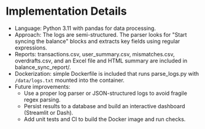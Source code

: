 
# Implementation Details

- Language: Python 3.11 with pandas for data processing.
- Approach: The logs are semi-structured. The parser looks for "Start syncing the balance" blocks and extracts key fields using regular expressions.
- Reports: transactions.csv, user_summary.csv, mismatches.csv, overdrafts.csv, and an Excel file and HTML summary are included in balance_sync_report/.
- Dockerization: simple Dockerfile is included that runs parse_logs.py with `/data/logs.txt` mounted into the container.
- Future improvements:
  * Use a proper log parser or JSON-structured logs to avoid fragile regex parsing.
  * Persist results to a database and build an interactive dashboard (Streamlit or Dash).
  * Add unit tests and CI to build the Docker image and run checks.
